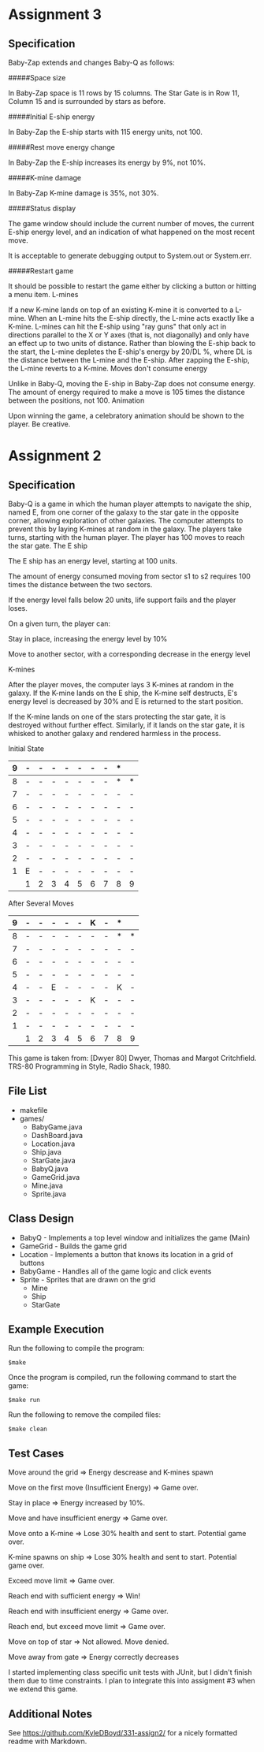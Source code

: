 Assignment 3
===========================
Specification
---------------------------

Baby-Zap extends and changes Baby-Q as follows:

#####Space size

In Baby-Zap space is 11 rows by 15 columns. The Star Gate is in Row 11, Column 15 and is surrounded by stars as before.

#####Initial E-ship energy

In Baby-Zap the E-ship starts with 115 energy units, not 100.

#####Rest move energy change

In Baby-Zap the E-ship increases its energy by 9%, not 10%.

#####K-mine damage

In Baby-Zap K-mine damage is 35%, not 30%.

#####Status display

The game window should include the current number of moves, the current E-ship energy level, and an indication of what happened on the most recent move.

It is acceptable to generate debugging output to System.out or System.err.

#####Restart game

It should be possible to restart the game either by clicking a button or hitting a menu item.
L-mines

If a new K-mine lands on top of an existing K-mine it is converted to a L-mine. When an L-mine hits the E-ship directly, the L-mine acts exactly like a K-mine. L-mines can hit the E-ship using "ray guns" that only act in directions parallel to the X or Y axes (that is, not diagonally) and only have an effect up to two units of distance. Rather than blowing the E-ship back to the start, the L-mine depletes the E-ship's energy by 20/DL %, where DL is the distance between the L-mine and the E-ship. After zapping the E-ship, the L-mine reverts to a K-mine.
Moves don't consume energy

Unlike in Baby-Q, moving the E-ship in Baby-Zap does not consume energy. The amount of energy required to make a move is 105 times the distance between the positions, not 100.
Animation

Upon winning the game, a celebratory animation should be shown to the player. Be creative.

Assignment 2
===========================
Specification
---------------------------
Baby-Q is a game in which the human player attempts to navigate the ship, named E, from one corner of the galaxy to the star gate in the opposite corner, allowing exploration of other galaxies. The computer attempts to prevent this by laying K-mines at random in the galaxy. The players take turns, starting with the human player. The player has 100 moves to reach the star gate.
The E ship

The E ship has an energy level, starting at 100 units.

The amount of energy consumed moving from sector s1 to s2 requires 100 times the distance between the two sectors.

If the energy level falls below 20 units, life support fails and the player loses.

On a given turn, the player can:

Stay in place, increasing the energy level by 10%

Move to another sector, with a corresponding decrease in the energy level

K-mines

After the player moves, the computer lays 3 K-mines at random in the galaxy. If the K-mine lands on the E ship, the K-mine self destructs, E's energy level is decreased by 30% and E is returned to the start position.

If the K-mine lands on one of the stars protecting the star gate, it is destroyed without further effect. Similarly, if it lands on the star gate, it is whisked to another galaxy and rendered harmless in the process.

Initial State

| 9 | - | - | - | - | - | - | - | * |   |
|---|---|---|---|---|---|---|---|---|---|
| 8 | - | - | - | - | - | - | - | * | * |
| 7 | - | - | - | - | - | - | - | - | - |
| 6 | - | - | - | - | - | - | - | - | - |
| 5 | - | - | - | - | - | - | - | - | - |
| 4 | - | - | - | - | - | - | - | - | - |
| 3 | - | - | - | - | - | - | - | - | - |
| 2 | - | - | - | - | - | - | - | - | - |
| 1 | E | - | - | - | - | - | - | - | - |
|   | 1 | 2 | 3 | 4 | 5 | 6 | 7 | 8 | 9 |

After Several Moves

| 9 | - | - | - | - | - | K | - | * |   |
|---|---|---|---|---|---|---|---|---|---|
| 8 | - | - | - | - | - | - | - | * | * |
| 7 | - | - | - | - | - | - | - | - | - |
| 6 | - | - | - | - | - | - | - | - | - |
| 5 | - | - | - | - | - | - | - | - | - |
| 4 | - | - | E | - | - | - | - | K | - |
| 3 | - | - | - | - | - | K | - | - | - |
| 2 | - | - | - | - | - | - | - | - | - |
| 1 | - | - | - | - | - | - | - | - | - |
|   | 1 | 2 | 3 | 4 | 5 | 6 | 7 | 8 | 9 |

This game is taken from: [Dwyer 80] Dwyer, Thomas and Margot Critchfield. TRS-80 Programming in Style, Radio Shack, 1980.

File List
---------------------------
* makefile
* games/
    * BabyGame.java
    * DashBoard.java
    * Location.java
    * Ship.java
    * StarGate.java
    * BabyQ.java
    * GameGrid.java
    * Mine.java
    * Sprite.java

Class Design
---------------------------
* BabyQ - Implements a top level window and initializes the game (Main)
* GameGrid - Builds the game grid
* Location - Implements a button that knows its location in a grid of buttons
* BabyGame - Handles all of the game logic and click events
* Sprite - Sprites that are drawn on the grid
    * Mine
    * Ship
    * StarGate

Example Execution
---------------------------
Run the following to compile the program:

`$make`

Once the program is compiled, run the following command to start the game:

`$make run`

Run the following to remove the compiled files:

`$make clean`


Test Cases
---------------------------
Move around the grid => Energy descrease and K-mines spawn

Move on the first move (Insufficient Energy) => Game over.

Stay in place => Energy increased by 10%. 

Move and have insufficient energy => Game over.

Move onto a K-mine => Lose 30% health and sent to start. Potential game over.

K-mine spawns on ship => Lose 30% health and sent to start. Potential game over.

Exceed move limit => Game over.

Reach end with sufficient energy => Win!

Reach end with insufficient energy => Game over.

Reach end, but exceed move limit => Game over.

Move on top of star => Not allowed. Move denied.

Move away from gate => Energy correctly decreases


I started implementing class specific unit tests with JUnit, but I didn't finish them due to time constraints. I plan to integrate this into assigment #3 when we extend this game.

Additional Notes
---------------------------
See https://github.com/KyleDBoyd/331-assign2/ for a nicely formatted readme with Markdown.




